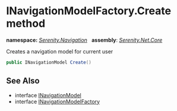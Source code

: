 # INavigationModelFactory.Create method
**namespace:** *[Serenity.Navigation](../../README.md#serenity.navigation-namespace)*   **assembly**: *[Serenity.Net.Core](../../README.md)*

Creates a navigation model for current user

```csharp
public INavigationModel Create()
```

## See Also

* interface [INavigationModel](../INavigationModel.md)
* interface [INavigationModelFactory](../INavigationModelFactory.md)